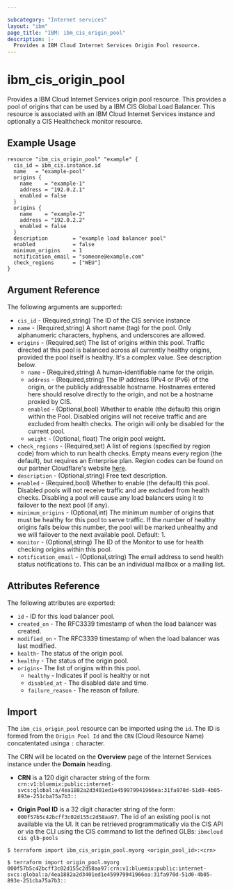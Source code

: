 ```yaml
---

subcategory: "Internet services"
layout: "ibm"
page_title: "IBM: ibm_cis_origin_pool"
description: |-
  Provides a IBM Cloud Internet Services Origin Pool resource.
---
```


# ibm_cis_origin_pool

Provides a IBM Cloud Internet Services origin pool resource. This provides a pool of origins that can be used by a IBM CIS Global Load Balancer. This resource is associated with an IBM Cloud Internet Services instance and optionally a CIS Healthcheck monitor resource.

## Example Usage

```hcl
resource "ibm_cis_origin_pool" "example" {
  cis_id = ibm_cis.instance.id
  name   = "example-pool"
  origins {
    name    = "example-1"
    address = "192.0.2.1"
    enabled = false
  }
  origins {
    name    = "example-2"
    address = "192.0.2.2"
    enabled = false
  }
  description        = "example load balancer pool"
  enabled            = false
  minimum_origins    = 1
  notification_email = "someone@example.com"
  check_regions      = ["WEU"]
}
```

## Argument Reference

The following arguments are supported:

- `cis_id` - (Required,string) The ID of the CIS service instance
- `name` - (Required,string) A short name (tag) for the pool. Only alphanumeric characters, hyphens, and underscores are allowed.
- `origins` - (Required,set) The list of origins within this pool. Traffic directed at this pool is balanced across all currently healthy origins, provided the pool itself is healthy. It's a complex value. See description below.
  - `name` - (Required,string) A human-identifiable name for the origin.
  - `address` - (Required,string) The IP address (IPv4 or IPv6) of the origin, or the publicly addressable hostname. Hostnames entered here should resolve directly to the origin, and not be a hostname proxied by CIS.
  - `enabled` - (Optional,bool) Whether to enable (the default) this origin within the Pool. Disabled origins will not receive traffic and are excluded from health checks. The origin will only be disabled for the current pool.
  - `weight` - (Optional, float) The origin pool weight.
- `check_regions` - (Required,set) A list of regions (specified by region code) from which to run health checks. Empty means every region (the default), but requires an Enterprise plan. Region codes can be found on our partner Cloudflare's website [here](https://support.cloudflare.com/hc/en-us/articles/115000540888-Load-Balancing-Geographic-Regions).
- `description` - (Optional,string) Free text description.
- `enabled` - (Required,bool) Whether to enable (the default) this pool. Disabled pools will not receive traffic and are excluded from health checks. Disabling a pool will cause any load balancers using it to failover to the next pool (if any).
- `minimum_origins` - (Optional,int) The minimum number of origins that must be healthy for this pool to serve traffic. If the number of healthy origins falls below this number, the pool will be marked unhealthy and we will failover to the next available pool. Default: 1.
- `monitor` - (Optional,string) The ID of the Monitor to use for health checking origins within this pool.
- `notification_email` - (Optional,string) The email address to send health status notifications to. This can be an individual mailbox or a mailing list.

## Attributes Reference

The following attributes are exported:

- `id` - ID for this load balancer pool.
- `created_on` - The RFC3339 timestamp of when the load balancer was created.
- `modified_on` - The RFC3339 timestamp of when the load balancer was last modified.
- `health`- The status of the origin pool.
- `healthy` - The status of the origin pool.
- `origins`- The list of origins within this pool.
  - `healthy` - Indicates if pool is healthy or not
  - `disabled_at` - The disabled date and time.
  - `failure_reason` - The reason of failure.

## Import

The `ibm_cis_origin_pool` resource can be imported using the `id`. The ID is formed from the `Origin Pool Id` and the `CRN` (Cloud Resource Name) concatentated usinga `:` character.

The CRN will be located on the **Overview** page of the Internet Services instance under the **Domain** heading.

- **CRN** is a 120 digit character string of the form: `crn:v1:bluemix:public:internet-svcs:global:a/4ea1882a2d3401ed1e459979941966ea:31fa970d-51d0-4b05-893e-251cba75a7b3::`

- **Origin Pool ID** is a 32 digit character string of the form: `000f57b5c42bcff3c02d155c2d58aa97`. The id of an existing pool is not available via the UI. It can be retrieved programmatically via the CIS API or via the CLI using the CIS command to list the defined GLBs: `ibmcloud cis glb-pools`

```
$ terraform import ibm_cis_origin_pool.myorg <origin_pool_id>:<crn>

$ terraform import origin_pool.myorg 000f57b5c42bcff3c02d155c2d58aa97:crn:v1:bluemix:public:internet-svcs:global:a/4ea1882a2d3401ed1e459979941966ea:31fa970d-51d0-4b05-893e-251cba75a7b3::
```
